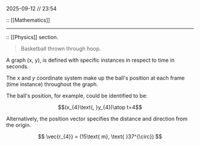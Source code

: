 2025-09-12 // 23:54

:: [[Mathematics]]

---

:: [[Physics]] section.

> Basketball thrown through hoop.

A graph (x, y), is defined with specific instances in respect to time in seconds. 

The $x$ and $y$ coordinate system make up the ball's position at each frame (time instance) throughout the graph. 

The ball's position, for example, could be identified to be:

$$(x_{4}\text{, }y_{4})\atop t=4$$

Alternatively, the position vector specifies the distance and direction from the origin.

$$
\vec{r_{4}} = (15\text{ m}, \text{ }37^{\circ})
$$

